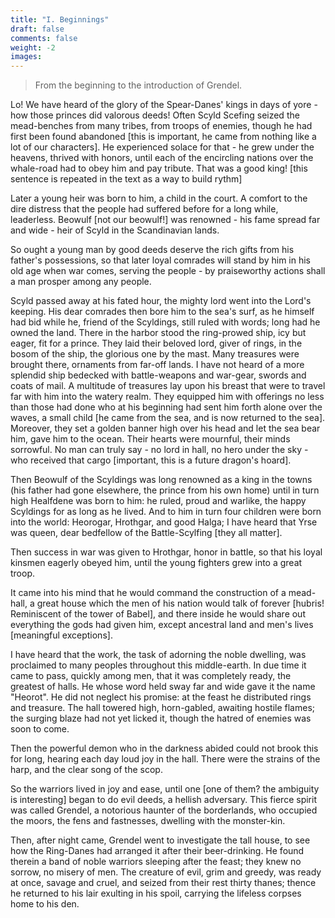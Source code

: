```yaml
---
title: "I. Beginnings"
draft: false
comments: false
weight: -2
images:
---
```


> From the beginning to the introduction of Grendel.

Lo! We have heard of the glory of the Spear-Danes' kings in days of yore - how those princes did valorous deeds! Often Scyld Scefing seized the mead-benches from many tribes, from troops of enemies, though he had first been found abandoned [this is important, he came from nothing like a lot of our characters]. He experienced solace for that - he grew under the heavens, thrived with honors, until each of the encircling nations over the whale-road had to obey him and pay tribute. That was a good king! [this sentence is repeated in the text as a way to build rythm]

Later a young heir was born to him, a child in the court. A comfort to the dire distress that the people had suffered before for a long while, leaderless. Beowulf [not our beowulf!] was renowned - his fame spread far and wide - heir of Scyld in the Scandinavian lands.

So ought a young man by good deeds deserve the rich gifts from his father's possessions, so that later loyal comrades will stand by him in his old age when war comes, serving the people - by praiseworthy actions shall a man prosper among any people.

Scyld passed away at his fated hour, the mighty lord went into the Lord's keeping. His dear comrades then bore him to the sea's surf, as he himself had bid while he, friend of the Scyldings, still ruled with words; long had he owned the land. There in the harbor stood the ring-prowed ship, icy but eager, fit for a prince. They laid their beloved lord, giver of rings, in the bosom of the ship, the glorious one by the mast. Many treasures were brought there, ornaments from far-off lands. I have not heard of a more splendid ship bedecked with battle-weapons and war-gear, swords and coats of mail. A multitude of treasures lay upon his breast that were to travel far with him into the watery realm. They equipped him with offerings no less than those had done who at his beginning had sent him forth alone over the waves, a small child [he came from the sea, and is now returned to the sea]. Moreover, they set a golden banner high over his head and let the sea bear him, gave him to the ocean. Their hearts were mournful, their minds sorrowful. No man can truly say - no lord in hall, no hero under the sky - who received that cargo [important, this is a future dragon's hoard].

Then Beowulf of the Scyldings was long renowned as a king in the towns (his father had gone elsewhere, the prince from his own home) until in turn high Healfdene was born to him: he ruled, proud and warlike, the happy Scyldings for as long as he lived. And to him in turn four children were born into the world: Heorogar, Hrothgar, and good Halga; I have heard that Yrse was queen, dear bedfellow of the Battle-Scylfing [they all matter].

Then success in war was given to Hrothgar, honor in battle, so that his loyal kinsmen eagerly obeyed him, until the young fighters grew into a great troop.

It came into his mind that he would command the construction of a mead-hall, a great house which the men of his nation would talk of forever [hubris! Reminiscent of the tower of Babel], and there inside he would share out everything the gods had given him, except ancestral land and men's lives [meaningful exceptions].

I have heard that the work, the task of adorning the noble dwelling, was proclaimed to many peoples throughout this middle-earth. In due time it came to pass, quickly among men, that it was completely ready, the greatest of halls. He whose word held sway far and wide gave it the name "Heorot". He did not neglect his promise: at the feast he distributed rings and treasure. The hall towered high, horn-gabled, awaiting hostile flames; the surging blaze had not yet licked it, though the hatred of enemies was soon to come.

Then the powerful demon who in the darkness abided could not brook this for long, hearing each day loud joy in the hall. There were the strains of the harp, and the clear song of the scop.

So the warriors lived in joy and ease, until one [one of them? the ambiguity is interesting] began to do evil deeds, a hellish adversary. This fierce spirit was called Grendel, a notorious haunter of the borderlands, who occupied the moors, the fens and fastnesses, dwelling with the monster-kin.

Then, after night came, Grendel went to investigate the tall house, to see how the Ring-Danes had arranged it after their beer-drinking. He found therein a band of noble warriors sleeping after the feast; they knew no sorrow, no misery of men. The creature of evil, grim and greedy, was ready at once, savage and cruel, and seized from their rest thirty thanes; thence he returned to his lair exulting in his spoil, carrying the lifeless corpses home to his den.
